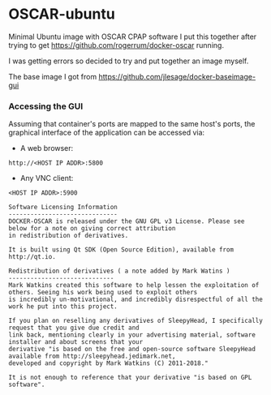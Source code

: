 # OSCAR-ubuntu
Minimal Ubuntu image with OSCAR CPAP software
I put this together after trying to get https://github.com/rogerrum/docker-oscar running.

I was getting errors so decided to try and put together an image myself.

The base image I got from https://github.com/jlesage/docker-baseimage-gui

### Accessing the GUI

Assuming that container's ports are mapped to the same host's ports, the
graphical interface of the application can be accessed via:

  * A web browser:
```
http://<HOST IP ADDR>:5800
```

  * Any VNC client:
```
<HOST IP ADDR>:5900

Software Licensing Information
------------------------------
DOCKER-OSCAR is released under the GNU GPL v3 License. Please see below for a note on giving correct attribution
in redistribution of derivatives.

It is built using Qt SDK (Open Source Edition), available from http://qt.io.

Redistribution of derivatives ( a note added by Mark Watins )
-----------------------------
Mark Watkins created this software to help lessen the exploitation of others. Seeing his work being used to exploit others
is incredibly un-motivational, and incredibly disrespectful of all the work he put into this project.

If you plan on reselling any derivatives of SleepyHead, I specifically request that you give due credit and
link back, mentioning clearly in your advertising material, software installer and about screens that your
derivative "is based on the free and open-source software SleepyHead available from http://sleepyhead.jedimark.net,
developed and copyright by Mark Watkins (C) 2011-2018."

It is not enough to reference that your derivative "is based on GPL software".
